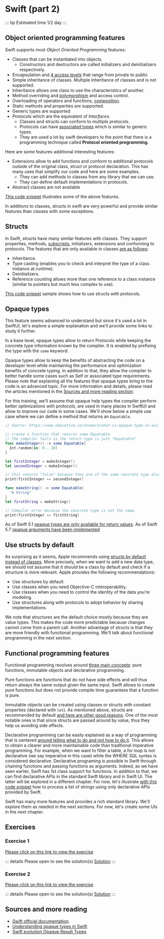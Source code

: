 # Swift (part 2)

::: tip Estimated time
1/2 day
:::

## Object oriented programming features

Swift supports most *Object Oriented Programming* features:

- Classes that can be instantiated into objects.
  - Constructors and destructors are called initializers and deinitializers respectively.
- Encapsulation and [4 access levels](https://docs.swift.org/swift-book/LanguageGuide/AccessControl.html) that range from private to public
- Simple inheritance of classes. Multiple inheritance of classes and is not supported.
 -  Inheritance allows one class to use the characteristics of another.
- Method overriding and [polymorphism](https://levelup.gitconnected.com/polymorphism-in-swift) and access control.
- Overloading of operators and functions, [composition](https://www.avanderlee.com/swift/composition-inheritance-code-architecture/).
- Static methods and properties are supported.
- Generic types are supported
- *Protocols* which are the equivalent of *Interfaces*.
  - Classes and structs can conform to multiple protocols.
  - Protocols can have [associated types](https://www.hackingwithswift.com/articles/74/understanding-protocol-associated-types-and-their-constraints) which is similar to generic types.
  - They are used a lot by swift developers to the point that there is a programming technique called **Protocol oriented programming**.

Here are some features additional interesting features: 

- Extensions allow to add functions and conform to additional protocols outside of the original class, struct or protocol declaration. This has many uses that simplify our code and here are some examples.
  - They can add methods to classes from any library that we can use.
  - They can define default implementations in protocols.
- Abstract classes are not available

[This code snippet](https://swiftfiddle.com/05f4d4d3c8235299a875e08dcb3992f8) illustrates some of the above features.

In additions to classes, structs in swift are very powerful and provide similar features than classes with some exceptions.

## Structs

In Swift, structs have many similar features with classes.
They support properties, methods, [subscripts](https://docs.swift.org/swift-book/LanguageGuide/Subscripts.html), initializers, extensions and conforming to protocols.
The features that are only available in classes [are as follows](https://docs.swift.org/swift-book/LanguageGuide/ClassesAndStructures.html):

- Inheritance.
- Type casting (enables you to check and interpret the type of a class instance at runtime).
- Deinitializers.
- Reference counting allows more than one reference to a class instance (similar to pointers but much less complex to use).

[This code snippet](https://swiftfiddle.com/d72ea73dcbae5cc25908c56bdabcf877) sample shows how to use structs with protocols.

## Opaque types

This feature seems advanced to understand but since it's used a lot in SwiftUI, let's explore a simple explanation and we'll provide some links to study it further.

In a base level, opaque types allow to return Protocols while keeping the concrete type information known by the compiler.
It is enabled by prefixing the type with the `some` keyword.

Opaque types allow to keep the benefits of abstracting the code on a developer level while maintaining the performance and optimization benefits of concrete typing.
In addition to that, they allow the compiler to better handle some cases such as Self or associated type requirements.
Please note that explaining all the features that opaque types bring to the code is an advanced topic.
For more information and details, please read the articles mentioned in the [Sources and more reading section](#sources-and-more-reading).

For this training, we'll assume that opaque help types the compiler perform better optimizations with protocols, are used in many places in SwiftUI and allow to improve our code in some cases.
We'll show below a simple use case where we can define a method that returns an `Equatable`.

```swift
// Source: https://www.educative.io/answers/what-is-opaque-type-in-swift

// create a function that returns some Equatable
// The compiler fails is the return type is just "Equatable"
func makeInteger() -> some Equatable{ 
  Int.random(in: 0...10)
} 

let firstInteger = makeInteger()
let secondInteger = makeInteger()

// this returns "false" because they are of the same concrete type else, Xcode will scream at us.
print(firstInteger == secondInteger)

func makeString() -> some Equatable{
  "A String"
}
let firstString = makeString()

// Compiler error because the concrete type is not the same.
print(firstInteger == firstString) 
```

As of Swift 5.1 [opaque types are only available for return values](https://github.com/apple/swift-evolution/blob/main/proposals/0244-opaque-result-types.md).
As of Swift 5.7 [opaque arguments have been implemented](https://github.com/apple/swift-evolution/blob/main/proposals/0341-opaque-parameters.md)

## Use structs by default

As surprising as it seems, Apple recommends using [structs by default instead of classes](https://developer.apple.com/documentation/swift/choosing-between-structures-and-classes).
More precisely, when we want to add a new data type, we should not assume that it should be a class by default and check if a structure is more relevant.
Apple provides the following recommendations:

- Use structures by default.
- Use classes when you need Objective-C interoperability.
- Use classes when you need to control the identity of the data you’re modeling.
- Use structures along with protocols to adopt behavior by sharing implementations.

We note that structures are the default choice mostly because they are value types.
This makes the code more predictable because changes cannot come from a parent call.
Another advantage of structs is that they are more friendly with functional programming.
We'll talk about functional programming in the next section.

## Functional programming features

Functional programming revolves around [three main concepts](https://flexiple.com/ios/introduction-to-functional-programming-using-swift/): pure functions, immutable objects and declarative programming.

Pure functions are functions that do not have side effects and will thus return always the same output given the same input.
Swift allows to create pure functions but does not provide compile time guarantees that a function is pure.

Immutable objects can be created using classes or structs with constant properties (declared with `let`).
As mentioned above, structs are recommended by default [and here are other good reasons](https://stackoverflow.com/a/24232845).
One of the most notable ones is that since structs are passed around by value, thus they help us avoiding side effects.

Declarative programming can be easily explained as a way of programming that is centered [around telling what to do and not how to do it](https://blog.ndepend.com/declarative-programming-depth/).
This allows to obtain a clearer and more maintainable code than traditional imperative programming.
For example, when we want to filter a table, a for loop is not declarative (we say imperative in this case) while the WHERE SQL syntax is considered declarative.
Declarative programing is possible in Swift through chaining functions and passing functions as arguments.
Indeed, as we have seen earlier, Swift has 1st class support for functions.
In addition to that, we can find declarative APIs in the standard Swift library and in Swift UI.
The latter will be explored in a different chapter.
For now, let's illustrate [with this code snippet](https://swiftfiddle.com/4cebea7bfea3d58600df30f1af325663) how to process a list of strings using only declarative APIs provided by Swift.

Swift has many more features and provides a rich standard library.
We'll explore them as needed in the next sections.
For now, let's create some UIs in the next chapter.

## Exercises

### Exercise 1

[Please click on this link to view the exercise](https://swiftfiddle.com/5d65286d3db0ccf08f7ca3bf1cef31fe)

::: details Please open to see the solution(s)
[Solution](https://swiftfiddle.com/41469e54bc7c025b003341a0e96f16a3)
:::

### Exercise 2

[Please click on this link to view the exercise](https://swiftfiddle.com/43fc226645abb5457d26c7176fb6009d)

::: details Please open to see the solution(s)
[Solution](https://swiftfiddle.com/a1227e17989ad80da5137a31aa6dfbeb)
:::

## Sources and more reading

- [Swift official documentation](https://docs.swift.org).
- [Understanding opaque types in Swift](https://tanaschita.com/20220206-understanding-opaque-types-in-swift/)
- [Swift evolution Opaque Result Types](https://github.com/apple/swift-evolution/blob/main/proposals/0244-opaque-result-types.md)